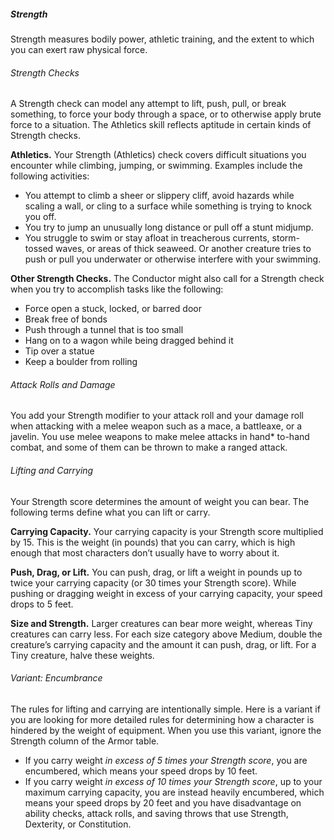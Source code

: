 ##### Strength

Strength measures bodily power, athletic training, and the extent to which you can exert raw physical force.

###### Strength Checks

A Strength check can model any attempt to lift, push, pull, or break something, to force your body through a space, or to otherwise apply brute force to a situation.
The Athletics skill reflects aptitude in certain kinds of Strength checks.

**Athletics.**
Your Strength (Athletics) check covers difficult situations you encounter while climbing, jumping, or swimming.
Examples include the following activities:

- You attempt to climb a sheer or slippery cliff, avoid hazards while scaling a wall, or cling to a surface while something is trying to knock you off.
- You try to jump an unusually long distance or pull off a stunt midjump.
- You struggle to swim or stay afloat in treacherous currents, storm-tossed waves, or areas of thick seaweed.
  Or another creature tries to push or pull you underwater or otherwise interfere with your swimming.

**Other Strength Checks.**
The Conductor might also call for a Strength check when you try to accomplish tasks like the following:

- Force open a stuck, locked, or barred door
- Break free of bonds
- Push through a tunnel that is too small
- Hang on to a wagon while being dragged behind it
- Tip over a statue
- Keep a boulder from rolling

###### Attack Rolls and Damage

You add your Strength modifier to your attack roll and your damage roll when attacking with a melee weapon such as a mace, a battleaxe, or a javelin.
You use melee weapons to make melee attacks in hand* to-hand combat, and some of them can be thrown to make a ranged attack.

###### Lifting and Carrying

Your Strength score determines the amount of weight you can bear.
The following terms define what you can lift or carry.

**Carrying Capacity.**
Your carrying capacity is your Strength score multiplied by 15.
This is the weight (in pounds) that you can carry, which is high enough that most characters don’t usually have to worry about it.

**Push, Drag, or Lift.**
You can push, drag, or lift a weight in pounds up to twice your carrying capacity (or 30 times your Strength score).
While pushing or dragging weight in excess of your carrying capacity, your speed drops to 5 feet.

**Size and Strength.**
Larger creatures can bear more weight, whereas Tiny creatures can carry less.
For each size category above Medium, double the creature’s carrying capacity and the amount it can push, drag, or lift.
For a Tiny creature, halve these weights.

###### Variant: Encumbrance

The rules for lifting and carrying are intentionally simple.
Here is a variant if you are looking for more detailed rules for determining how a character is hindered by the weight of equipment.
When you use this variant, ignore the Strength column of the Armor table.

- If you carry weight _in excess of 5 times your Strength score_, you are encumbered, which means your speed drops by 10 feet.
- If you carry weight _in excess of 10 times your Strength score_, up to your maximum carrying capacity, you are instead heavily encumbered, which means your speed drops by 20 feet and you have disadvantage on ability checks, attack rolls, and saving throws that use Strength, Dexterity, or Constitution.
